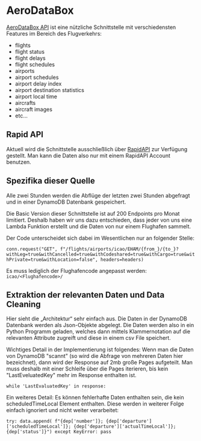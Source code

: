 # AeroDataBox

[AeroDataBox API](https://aerodatabox.com) ist eine nützliche Schnittstelle mit verschiedensten Features im Bereich des Flugverkehrs:

* flights
* flight status
* flight delays
* flight schedules
* airports
* airport schedules
* airport delay index
* airport destination statistics
* airport local time
* aircrafts
* aircraft images
* etc...

## Rapid API

Aktuell wird die Schnittstelle ausschließlich über [RapidAPI](https://rapidapi.com/aerodatabox/api/aerodatabox) zur Verfügung gestellt. Man kann die Daten also nur mit einem RapidAPI Account benutzen.

## Spezifika dieser Quelle

Alle zwei Stunden werden die Abflüge der letzten zwei Stunden abgefragt und in einer DynamoDB Datenbank gespeichert.

Die Basic Version dieser Schnittstelle ist auf 200 Endpoints pro Monat limitiert. Deshalb haben wir uns dazu entschieden, dass jeder von uns eine Lambda Funktion erstellt und die Daten von nur einem Flughafen sammelt.

Der Code unterscheidet sich dabei im Wesentlichen nur an folgender Stelle:

`conn.request("GET", f"/flights/airports/icao/EHAM/{from_}/{to_}?withLeg=true&withCancelled=true&withCodeshared=true&withCargo=true&withPrivate=true&withLocation=false", headers=headers)`

Es muss lediglich der Flughafencode angepasst werden: `icao/<Flughafencode>/`

## Extraktion der relevanten Daten und Data Cleaning

Hier sieht die „Architektur“ sehr einfach aus. Die Daten in der DynamoDB Datenbank werden als Json-Objekte abgelegt. Die Daten werden also in ein Python Programm geladen, welches dann mittels Klammernotation auf die relevanten Attribute zugreift und diese in einem csv File speichert.

Wichtiges Detail in der Implementierung ist folgendes: Wenn man die Daten von DynamoDB "scannt" (so wird die Abfrage von mehreren Daten hier bezeichnet), dann wird der Response auf 2mb große Pages aufgeteilt. Man muss deshalb mit einer Schleife über die Pages iterieren, bis kein "LastEveluatedKey" mehr im Response enthalten ist.

`while 'LastEvaluatedKey' in response:`

Ein weiteres Detail: Es können fehlerhafte Daten enthalten sein, die kein scheduledTimeLocal Element enthalten. Diese werden in weiterer Folge einfach ignoriert und nicht weiter verarbeitet: 

`try:
    data.append(
       f"{dep['number']}; {dep['departure']['scheduledTimeLocal']}; {dep['departure']['actualTimeLocal']}; {dep['status']}")
 except KeyError:
    pass`
